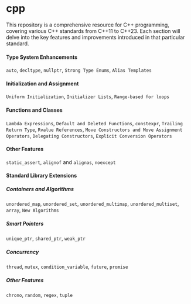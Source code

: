 # cpp

This repository is a comprehensive resource for C++ programming, covering various C++ standards from C++11 to C++23. Each section will delve into the key features and improvements introduced in that particular standard.

#### Type System Enhancements

`auto`, `decltype`, `nullptr`, `Strong Type Enums`, `Alias Templates`

#### Initialization and Assignment

`Uniform Initialization`, `Initializer Lists`, `Range-based for loops`

#### Functions and Classes

`Lambda Expressions`, `Default and Deleted Functions`, `constexpr`, `Trailing Return Type`, `Rvalue References`, `Move Constructors and Move Assignment Operators`, `Delegating Constructors`, `Explicit Conversion Operators`

#### Other Features

`static_assert`, `alignof` and `alignas`, `noexcept`

#### Standard Library Extensions

##### Containers and Algorithms

`unordered_map`, `unordered_set`, `unordered_multimap`, `unordered_multiset`, `array`, `New Algorithms`

##### Smart Pointers

`unique_ptr`, `shared_ptr`, `weak_ptr`

##### Concurrency

`thread`, `mutex`, `condition_variable`, `future`, `promise`

##### Other Features

`chrono`, `random`, `regex`, `tuple`
